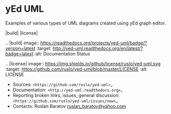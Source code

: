 yEd UML
=======

Examples of various types of UML diagrams created using yEd graph editor.

|build| |license|

.. |build| image:: https://readthedocs.org/projects/yed-uml/badge/?version=latest
  :target: http://yed-uml.readthedocs.org/en/latest/?badge=latest
  :alt: Documentation Status

.. |license| image:: https://img.shields.io/github/license/ruslo/yed-uml.svg
  :target: https://github.com/ruslo/yed-uml/blob/master/LICENSE
  :alt: LICENSE

* Sources: `<https://github.com/ruslo/yed-uml>`_
* Documentation: `<http://yed-uml.readthedocs.org>`_
* Reporting broken links, issues, general discussion: `<https://github.com/ruslo/yed-uml/issues/new>`_
* Contacts: Ruslan Baratov <ruslan_baratov@yahoo.com>
